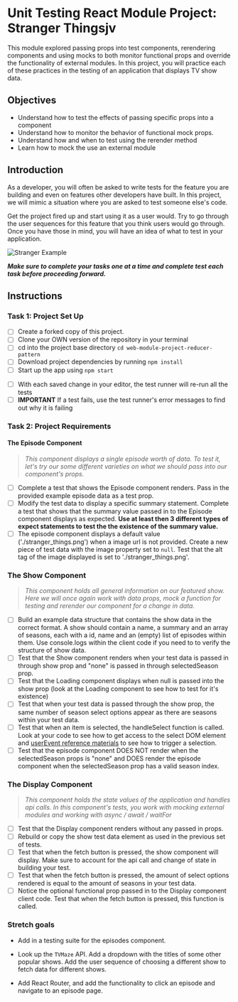 # Unit Testing React Module Project: Stranger Thingsjv

This module explored passing props into test components, rerendering components and using mocks to both monitor functional props and override the functionality of external modules. In this project, you will practice each of these practices in the testing of an application that displays TV show data.

## Objectives
- Understand how to test the effects of passing specific props into a component
- Understand how to monitor the behavior of functional mock props.
- Understand how and when to test using the rerender method
- Learn how to mock the use an external module

## Introduction
As a developer, you will often be asked to write tests for the feature you are building and even on features other developers have built. In this project, we will mimic a situation where you are asked to test someone else's code.

Get the project fired up and start using it as a user would. Try to go through the user sequences for this feature that you think users would go through. Once you have those in mind, you will have an idea of what to test in your application.

![Stranger Example](project_example.gif)

***Make sure to complete your tasks one at a time and complete test each task before proceeding forward.***

## Instructions
### Task 1: Project Set Up
* [ ] Create a forked copy of this project.
* [ ] Clone your OWN version of the repository in your terminal
* [ ] cd into the project base directory `cd web-module-project-reducer-pattern`
* [ ] Download project dependencies by running `npm install`
* [ ] Start up the app using `npm start`
- [ ] With each saved change in your editor, the test runner will re-run all the tests
- [ ] **IMPORTANT** If a test fails, use the test runner's error messages to find out why it is failing

### Task 2: Project Requirements
#### The Episode Component
> *This component displays a single episode worth of data. To test it, let's try our some different varieties on what we should pass into our component's props.*

* [ ] Complete a test that shows the Episode component renders. Pass in the provided example episode data as a test prop.
* [ ] Modify the test data to display a specific summary statement. Complete a test that shows that the summary value passed in to the Episode component displays as expected. **Use at least then 3 different types of expect statements to test the the existence of the summary value.**
* [ ] The episode component displays a default value ('./stranger_things.png') when a image url is not provided. Create a new piece of test data with the image property set to `null`. Test that the alt tag of the image displayed is set to './stranger_things.png'.

### The Show Component
> *This component holds all general information on our featured show. Here we will once again work with data props, mock a function for testing and rerender our component for a change in data.*

* [ ] Build an example data structure that contains the show data in the correct format. A show should contain a name, a summary and an array of seasons, each with a id, name and an (empty) list of episodes within them. Use console.logs within the client code if you need to to verify the structure of show data.
* [ ] Test that the Show component renders when your test data is passed in through show prop and "none" is passed in through selectedSeason prop.
* [ ] Test that the Loading component displays when null is passed into the show prop (look at the Loading component to see how to test for it's existence)
* [ ] Test that when your test data is passed through the show prop, the same number of season select options appear as there are seasons within your test data.
* [ ] Test that when an item is selected, the handleSelect function is called. Look at your code to see how to get access to the select DOM element and [userEvent reference materials](https://testing-library.com/docs/ecosystem-user-event/) to see how to trigger a selection.
* [ ] Test that the episode component DOES NOT render when the selectedSeason props is "none" and DOES render the episode component when the selectedSeason prop has a valid season index.

### The Display Component
> *This component holds the state values of the application and handles api calls. In this component's tests, you work with mocking external modules and working with async / await / waitFor*
* [ ] Test that the Display component renders without any passed in props.
* [ ] Rebuild or copy the show test data element as used in the previous set of tests.
* [ ] Test that when the fetch button is pressed, the show component will display. Make sure to account for the api call and change of state in building your test.
* [ ] Test that when the fetch button is pressed, the amount of select options rendered is equal to the amount of seasons in your test data.
* [ ] Notice the optional functional prop passed in to the Display component client code. Test that when the fetch button is pressed, this function is called.

### Stretch goals

- Add in a testing suite for the episodes component.

- Look up the `TVMaze` API. Add a dropdown with the titles of some other popular shows. Add the user sequence of choosing a different show to fetch data for different shows.

- Add React Router, and add the functionality to click an episode and navigate to an episode page.
